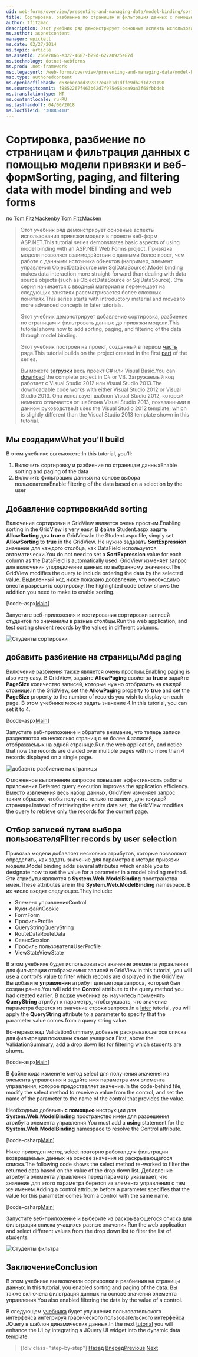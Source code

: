 ```yaml
---
uid: web-forms/overview/presenting-and-managing-data/model-binding/sorting-paging-and-filtering-data
title: Сортировка, разбиение по страницам и фильтрация данных с помощью модели привязки и веб-форм | Документы Microsoft
author: tfitzmac
description: Этот учебник ряд демонстрирует основные аспекты использования привязки модели в проекте веб-форм ASP.NET. Привязка модели позволяет взаимодействия с данными дополнительные прямые-...
ms.author: aspnetcontent
manager: wpickett
ms.date: 02/27/2014
ms.topic: article
ms.assetid: 266e7866-e327-4687-b29d-627a0925e87d
ms.technology: dotnet-webforms
ms.prod: .net-framework
msc.legacyurl: /web-forms/overview/presenting-and-managing-data/model-binding/sorting-paging-and-filtering-data
msc.type: authoredcontent
ms.openlocfilehash: d63ebecadd392877e4cb1d1dffe9db2d1d231190
ms.sourcegitcommit: f8852267f463b62d7f975e56bea9aa3f68fbbdeb
ms.translationtype: MT
ms.contentlocale: ru-RU
ms.lasthandoff: 04/06/2018
ms.locfileid: "30885410"
---
```

<a name="sorting-paging-and-filtering-data-with-model-binding-and-web-forms"></a><span data-ttu-id="bfddd-104">Сортировка, разбиение по страницам и фильтрация данных с помощью модели привязки и веб-форм</span><span class="sxs-lookup"><span data-stu-id="bfddd-104">Sorting, paging, and filtering data with model binding and web forms</span></span>
====================
<span data-ttu-id="bfddd-105">по [Tom FitzMacken](https://github.com/tfitzmac)</span><span class="sxs-lookup"><span data-stu-id="bfddd-105">by [Tom FitzMacken](https://github.com/tfitzmac)</span></span>

> <span data-ttu-id="bfddd-106">Этот учебник ряд демонстрирует основные аспекты использования привязки модели в проекте веб-форм ASP.NET.</span><span class="sxs-lookup"><span data-stu-id="bfddd-106">This tutorial series demonstrates basic aspects of using model binding with an ASP.NET Web Forms project.</span></span> <span data-ttu-id="bfddd-107">Привязка модели позволяет взаимодействия с данными более прост, чем работе с данными источника объектов (например, элемент управления ObjectDataSource или SqlDataSource).</span><span class="sxs-lookup"><span data-stu-id="bfddd-107">Model binding makes data interaction more straight-forward than dealing with data source objects (such as ObjectDataSource or SqlDataSource).</span></span> <span data-ttu-id="bfddd-108">Эта серия начинается с вводный материал и перемещает на следующих занятиях рассматривается более сложных понятиях.</span><span class="sxs-lookup"><span data-stu-id="bfddd-108">This series starts with introductory material and moves to more advanced concepts in later tutorials.</span></span>
> 
> <span data-ttu-id="bfddd-109">Этот учебник демонстрирует добавление сортировка, разбиение по страницам и фильтровать данные до привязки модели.</span><span class="sxs-lookup"><span data-stu-id="bfddd-109">This tutorial shows how to add sorting, paging, and filtering of the data through model binding.</span></span>
> 
> <span data-ttu-id="bfddd-110">Этот учебник построен на проект, созданный в первом [часть](retrieving-data.md) ряда.</span><span class="sxs-lookup"><span data-stu-id="bfddd-110">This tutorial builds on the project created in the first [part](retrieving-data.md) of the series.</span></span>
> 
> <span data-ttu-id="bfddd-111">Вы можете [загрузки](https://go.microsoft.com/fwlink/?LinkId=286116) весь проект C# или Visual Basic.</span><span class="sxs-lookup"><span data-stu-id="bfddd-111">You can [download](https://go.microsoft.com/fwlink/?LinkId=286116) the complete project in C# or VB.</span></span> <span data-ttu-id="bfddd-112">Загружаемый код работает с Visual Studio 2012 или Visual Studio 2013.</span><span class="sxs-lookup"><span data-stu-id="bfddd-112">The downloadable code works with either Visual Studio 2012 or Visual Studio 2013.</span></span> <span data-ttu-id="bfddd-113">Она использует шаблон Visual Studio 2012, который немного отличается от шаблона Visual Studio 2013, показанными в данном руководстве.</span><span class="sxs-lookup"><span data-stu-id="bfddd-113">It uses the Visual Studio 2012 template, which is slightly different than the Visual Studio 2013 template shown in this tutorial.</span></span>


## <a name="what-youll-build"></a><span data-ttu-id="bfddd-114">Мы создадим</span><span class="sxs-lookup"><span data-stu-id="bfddd-114">What you'll build</span></span>

<span data-ttu-id="bfddd-115">В этом учебнике вы сможете:</span><span class="sxs-lookup"><span data-stu-id="bfddd-115">In this tutorial, you'll:</span></span>

1. <span data-ttu-id="bfddd-116">Включить сортировку и разбиение по страницам данных</span><span class="sxs-lookup"><span data-stu-id="bfddd-116">Enable sorting and paging of the data</span></span>
2. <span data-ttu-id="bfddd-117">Включить фильтрацию данных на основе выбора пользователя</span><span class="sxs-lookup"><span data-stu-id="bfddd-117">Enable filtering of the data based on a selection by the user</span></span>

## <a name="add-sorting"></a><span data-ttu-id="bfddd-118">Добавление сортировки</span><span class="sxs-lookup"><span data-stu-id="bfddd-118">Add sorting</span></span>

<span data-ttu-id="bfddd-119">Включение сортировки в GridView является очень простым.</span><span class="sxs-lookup"><span data-stu-id="bfddd-119">Enabling sorting in the GridView is very easy.</span></span> <span data-ttu-id="bfddd-120">В файле Student.aspx задать **AllowSorting** для **true** в GridView.</span><span class="sxs-lookup"><span data-stu-id="bfddd-120">In the Student.aspx file, simply set **AllowSorting** to **true** in the GridView.</span></span> <span data-ttu-id="bfddd-121">Не нужно задавать **SortExpression** значение для каждого столбца, как DataField используется автоматически.</span><span class="sxs-lookup"><span data-stu-id="bfddd-121">You do not need to set a **SortExpression** value for each column as the DataField is automatically used.</span></span> <span data-ttu-id="bfddd-122">GridView изменяет запрос для включения упорядочение данных по выбранному значению.</span><span class="sxs-lookup"><span data-stu-id="bfddd-122">The GridView modifies the query to include ordering the data by the selected value.</span></span> <span data-ttu-id="bfddd-123">Выделенный код ниже показано добавление, что необходимо внести разрешить сортировку.</span><span class="sxs-lookup"><span data-stu-id="bfddd-123">The highlighted code below shows the addition you need to make to enable sorting.</span></span>

[!code-aspx[Main](sorting-paging-and-filtering-data/samples/sample1.aspx?highlight=5)]

<span data-ttu-id="bfddd-124">Запустите веб-приложения и тестирования сортировки записей студентов по значениям в разные столбцы.</span><span class="sxs-lookup"><span data-stu-id="bfddd-124">Run the web application, and test sorting student records by the values in different columns.</span></span>

![Студенты сортировки](sorting-paging-and-filtering-data/_static/image2.png)

## <a name="add-paging"></a><span data-ttu-id="bfddd-126">добавить разбиение на страницы</span><span class="sxs-lookup"><span data-stu-id="bfddd-126">Add paging</span></span>

<span data-ttu-id="bfddd-127">Включение разбиения также является очень простым.</span><span class="sxs-lookup"><span data-stu-id="bfddd-127">Enabling paging is also very easy.</span></span> <span data-ttu-id="bfddd-128">В GridView, задайте **AllowPaging** свойства **true** и задайте **PageSize** количество записей, которые нужно отобразить на каждой странице.</span><span class="sxs-lookup"><span data-stu-id="bfddd-128">In the GridView, set the **AllowPaging** property to **true** and set the **PageSize** property to the number of records you wish to display on each page.</span></span> <span data-ttu-id="bfddd-129">В этом учебнике можно задать значение 4.</span><span class="sxs-lookup"><span data-stu-id="bfddd-129">In this tutorial, you can set it to 4.</span></span>

[!code-aspx[Main](sorting-paging-and-filtering-data/samples/sample2.aspx?highlight=5)]

<span data-ttu-id="bfddd-130">Запустите веб-приложение и обратите внимание, что теперь записи разделяются на несколько страниц с не более 4 записей, отображаемых на одной странице.</span><span class="sxs-lookup"><span data-stu-id="bfddd-130">Run the web application, and notice that now the records are divided over multiple pages with no more than 4 records displayed on a single page.</span></span>

![добавить разбиение на страницы](sorting-paging-and-filtering-data/_static/image4.png)

<span data-ttu-id="bfddd-132">Отложенное выполнение запросов повышает эффективность работы приложения.</span><span class="sxs-lookup"><span data-stu-id="bfddd-132">Deferred query execution improves the application efficiency.</span></span> <span data-ttu-id="bfddd-133">Вместо извлечения весь набор данных, GridView изменяет запрос таким образом, чтобы получить только те записи, для текущей страницы.</span><span class="sxs-lookup"><span data-stu-id="bfddd-133">Instead of retrieving the entire data set, the GridView modifies the query to retrieve only the records for the current page.</span></span>

## <a name="filter-records-by-user-selection"></a><span data-ttu-id="bfddd-134">Отбор записей путем выбора пользователя</span><span class="sxs-lookup"><span data-stu-id="bfddd-134">Filter records by user selection</span></span>

<span data-ttu-id="bfddd-135">Привязка модели добавляет несколько атрибутов, которые позволяют определить, как задать значение для параметра в методе привязки модели.</span><span class="sxs-lookup"><span data-stu-id="bfddd-135">Model binding adds several attributes which enable you to designate how to set the value for a parameter in a model binding method.</span></span> <span data-ttu-id="bfddd-136">Эти атрибуты являются в **System.Web.ModelBinding** пространства имен.</span><span class="sxs-lookup"><span data-stu-id="bfddd-136">These attributes are in the **System.Web.ModelBinding** namespace.</span></span> <span data-ttu-id="bfddd-137">В их число входят следующее.</span><span class="sxs-lookup"><span data-stu-id="bfddd-137">They include:</span></span>

- <span data-ttu-id="bfddd-138">Элемент управления</span><span class="sxs-lookup"><span data-stu-id="bfddd-138">Control</span></span>
- <span data-ttu-id="bfddd-139">Куки-файл</span><span class="sxs-lookup"><span data-stu-id="bfddd-139">Cookie</span></span>
- <span data-ttu-id="bfddd-140">Form</span><span class="sxs-lookup"><span data-stu-id="bfddd-140">Form</span></span>
- <span data-ttu-id="bfddd-141">Профиль</span><span class="sxs-lookup"><span data-stu-id="bfddd-141">Profile</span></span>
- <span data-ttu-id="bfddd-142">QueryString</span><span class="sxs-lookup"><span data-stu-id="bfddd-142">QueryString</span></span>
- <span data-ttu-id="bfddd-143">RouteData</span><span class="sxs-lookup"><span data-stu-id="bfddd-143">RouteData</span></span>
- <span data-ttu-id="bfddd-144">Сеанс</span><span class="sxs-lookup"><span data-stu-id="bfddd-144">Session</span></span>
- <span data-ttu-id="bfddd-145">Профиль пользователя</span><span class="sxs-lookup"><span data-stu-id="bfddd-145">UserProfile</span></span>
- <span data-ttu-id="bfddd-146">ViewState</span><span class="sxs-lookup"><span data-stu-id="bfddd-146">ViewState</span></span>

<span data-ttu-id="bfddd-147">В этом учебнике будет использоваться значение элемента управления для фильтрации отображаемых записей в GridView.</span><span class="sxs-lookup"><span data-stu-id="bfddd-147">In this tutorial, you will use a control's value to filter which records are displayed in the GridView.</span></span> <span data-ttu-id="bfddd-148">Вы добавите **управления** атрибут для метода запроса, который был создан ранее.</span><span class="sxs-lookup"><span data-stu-id="bfddd-148">You will add the **Control** attribute to the query method you had created earlier.</span></span> <span data-ttu-id="bfddd-149">В [позже](using-query-string-values-to-retrieve-data.md) учебника вы научитесь применять **QueryString** атрибут к параметру, чтобы указать, что значение параметра берется из значение строки запроса.</span><span class="sxs-lookup"><span data-stu-id="bfddd-149">In a [later](using-query-string-values-to-retrieve-data.md) tutorial, you will apply the **QueryString** attribute to a parameter to specify that the parameter value comes from a query string value.</span></span>

<span data-ttu-id="bfddd-150">Во-первых над ValidationSummary, добавьте раскрывающегося списка для фильтрации показаны какие учащихся.</span><span class="sxs-lookup"><span data-stu-id="bfddd-150">First, above the ValidationSummary, add a drop down list for filtering which students are shown.</span></span>

[!code-aspx[Main](sorting-paging-and-filtering-data/samples/sample3.aspx?highlight=3-11)]

<span data-ttu-id="bfddd-151">В файле кода измените метод select для получения значения из элемента управления и задайте имя параметра имя элемента управления, которое предоставляет значение.</span><span class="sxs-lookup"><span data-stu-id="bfddd-151">In the code-behind file, modify the select method to receive a value from the control, and set the name of the parameter to the name of the control that provides the value.</span></span>

<span data-ttu-id="bfddd-152">Необходимо добавить **с помощью** инструкции для **System.Web.ModelBinding** пространство имен для разрешения атрибута элемента управления.</span><span class="sxs-lookup"><span data-stu-id="bfddd-152">You must add a **using** statement for the **System.Web.ModelBinding** namespace to resolve the Control attribute.</span></span>

[!code-csharp[Main](sorting-paging-and-filtering-data/samples/sample4.cs)]

<span data-ttu-id="bfddd-153">Ниже приведен метод select повторно работал для фильтрации возвращаемых данных на основе значения из раскрывающегося списка.</span><span class="sxs-lookup"><span data-stu-id="bfddd-153">The following code shows the select method re-worked to filter the returned data based on the value of the drop down list.</span></span> <span data-ttu-id="bfddd-154">Добавление атрибута элемента управления перед параметр указывает, что значение для этого параметра берется из элемента управления с тем же именем.</span><span class="sxs-lookup"><span data-stu-id="bfddd-154">Adding a control attribute before a parameter specifies that the value for this parameter comes from a control with the same name.</span></span>

[!code-csharp[Main](sorting-paging-and-filtering-data/samples/sample5.cs)]

<span data-ttu-id="bfddd-155">Запустите веб-приложение и выберите из раскрывающегося списка для фильтрации списка учащихся разные значения.</span><span class="sxs-lookup"><span data-stu-id="bfddd-155">Run the web application and select different values from the drop down list to filter the list of students.</span></span>

![Студенты фильтра](sorting-paging-and-filtering-data/_static/image6.png)

## <a name="conclusion"></a><span data-ttu-id="bfddd-157">Заключение</span><span class="sxs-lookup"><span data-stu-id="bfddd-157">Conclusion</span></span>

<span data-ttu-id="bfddd-158">В этом учебнике вы включили сортировки и разбиения на страницы данных.</span><span class="sxs-lookup"><span data-stu-id="bfddd-158">In this tutorial, you enabled sorting and paging of the data.</span></span> <span data-ttu-id="bfddd-159">Вы также включена фильтрация данных на основе значения элемента управления.</span><span class="sxs-lookup"><span data-stu-id="bfddd-159">You also enabled filtering the data by the value of a control.</span></span>

<span data-ttu-id="bfddd-160">В следующем [учебника](integrating-jquery-ui.md) будет улучшения пользовательского интерфейса интегрируя графического пользовательского интерфейса JQuery в шаблон динамических данных.</span><span class="sxs-lookup"><span data-stu-id="bfddd-160">In the next [tutorial](integrating-jquery-ui.md) you will enhance the UI by integrating a JQuery UI widget into the dynamic data template.</span></span>

> [!div class="step-by-step"]
> <span data-ttu-id="bfddd-161">[Назад](updating-deleting-and-creating-data.md)
> [Вперед](integrating-jquery-ui.md)</span><span class="sxs-lookup"><span data-stu-id="bfddd-161">[Previous](updating-deleting-and-creating-data.md)
[Next](integrating-jquery-ui.md)</span></span>
